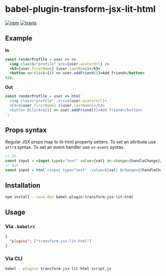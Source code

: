 # babel-plugin-transform-jsx-lit-html

[![npm](https://img.shields.io/npm/v/babel-plugin-transform-jsx-lit-html.svg)](https://www.npmjs.com/package/babel-plugin-transform-jsx-lit-html)
[![travis](https://travis-ci.org/phaux/babel-jsx-lit-html.svg?branch=master)](https://travis-ci.org/phaux/babel-jsx-lit-html)

## Example

**In**

```jsx
const renderProfile = user => <>
  <img class$="profile" src={user.avatarUrl} />
  <h3>{user.firstName} {user.lastName}</h3>
  <button on-click={() => user.addFriend()}>Add friend</button>
</>;
```

**Out**

```js
const renderProfile = user => html`
  <img class="profile" .src=${user.avatarUrl}>
  <h3>${user.firstName} ${user.lastName}</h3>
  <button @click=${() => user.addFriend()}>Add friend</button>
`;
```

## Props syntax

Regular JSX props map to lit-html property setters.
To set an attribute use `attr$` syntax.
To set an event handler use `on-event` syntax.

```jsx
// In
const input = <input type$="text" value={val} on-change={handleChange}/>;
// Out
const input = html`<input type="text" .value=${val} @change=${handleChange}>`;
```

## Installation

```sh
npm install --save-dev babel-plugin-transform-jsx-lit-html
```

## Usage

### Via `.babelrc`

```json
{
  "plugins": ["transform-jsx-lit-html"]
}
```

### Via CLI

```sh
babel --plugins transform-jsx-lit-html script.js
```

